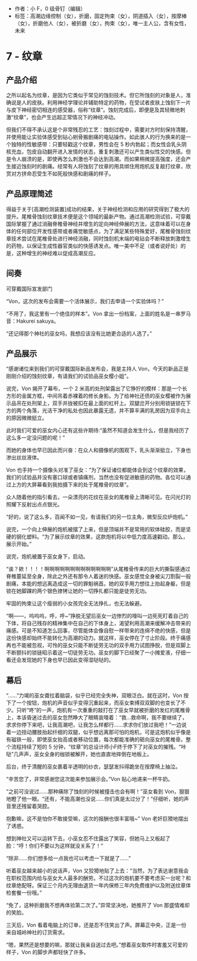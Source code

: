 - 作者：小 F，0 级骨钉（编辑）
- 标签：高潮边缘控制（女），折磨，固定拘束（女），阴道插入（女），按摩棒（女），折磨他人（女），被折磨（女），拘束（女），唯一主人公，含有女性，未来

# 7 - 纹章
## 产品介绍
之所以起名为纹章，是因为它类似于常见的蚀刻技术。但它所蚀刻的对象是人，准确说是人的皮肤。利用神经学理论并辅助特定的药物，在受试者皮肤上蚀刻下一片与皮下神经密切相连的感受器，俗称“纹章”。蚀刻完成后，即便是及其轻微地刺激“纹章”，也会产生远超正常情况下的神经冲动。

但我们不得不承认这是个非常残忍的工艺：蚀刻过程中，需要对方时刻保持清醒，并使用能让实验体感受到钻心剜骨搬剧痛的电钻操作。如此骇人的行为换来的是一个独特的性敏感带：只要轻戳这个纹章，男性会在 5 秒内勃起；而女性会乳头阴核充血，包皮自动翻开进入发情的状态，重复刺激还可以产生类似性交的快感。但是令人崩溃的是，即使再怎么刺激也不会达到高潮。而如果稍微提高强度，还会产生接近蚀刻时的剧痛。经常有人将蚀刻了纹章的用具绑住用炮机反复敲打纹章，欣赏对方拼命忍受生不如死般快感和剧痛的样子。

## 产品原理简述
得益于关于[高潮检测装置]成功的结果，关于神经检测和应用的研究得到了极大的提升。尾椎骨蚀刻纹章技术便是这个领域的最新产物。通过高潮检测试验，可穿戴国际掌握了通过消融脊椎骨神经并增生的定向神经伸展的方法，这意味着可以在身体的任何部位开发性感带或者痛觉敏感点，为了满足某些特殊爱好，尾椎骨蚀刻纹章技术尝试在尾椎骨处进行神经消融，同时蚀刻机末端的电钻会不断释放刺激增生的药物，以保证生成性器官类似的快感诱发点。唯一美中不足（或者说好处）的是，这种增生的神经难以促成高潮反应。

## 间奏
可穿戴国际宣发部门

“Von，这次的发布会需要一个活体展示，我们去申请一个实验体吗？”

“不用了，我这里有一个绝佳的样本”。Von 拿出一份档案，上面的姓名是一串罗马音：Hakurei sakuya。

“还记得那个神社的巫女吗，我想应该没有比她更合适的人选了。”

## 产品展示
“感谢诸位来到我们的可穿戴国际新品发布会，我是主持人 Von，今天的新品正是刚刚介绍的蚀刻纹章，有请我们的试验品巫女樱小姐”。

说完，Von 揭开了幕布，一个 2 米高的处刑架露出了它狰狞的模样：那是一个长方形的金属方框，中间吊着赤裸着的修长身影。为了给神社还债的巫女樱被作为展示品吊在处刑架上，双手并拢被扣在最上面的杠杆上。双腿岔开分别用锁链锁在下方的两个角落，光洁干净的私处也因此暴露无遗，并不算丰满的乳房因为双手向上的原因微微挺立。

此时我们可爱的巫女内心还有这些许期待:“虽然不知道会发生什么，但是我经历了这么多一定没问题的呢！”

而她的身体也早已因此而兴奋：在众人和摄像机的围观下，乳头渐渐挺立，下身也渗出丝丝液体。

Von 也手持一个摄像头对准了巫女：“为了保证诸位都能体会到这个纹章的效果，我们的试验品并没有塞口球或者镇痛剂，当然也没有促进敏感的药物。各位可以通过上方的大屏幕看到我拍摄下来的处于尾椎骨的纹章”。

众人随着他的指引看去，一朵漂亮的花纹在巫女的尾椎骨上清晰可见。在闪光灯的照耀下反射出点点银光。

“好的，说了这么多，百闻不如一见，有请我们的另一位主角，微型反应炉炮机。”

说完，一个向上伸展的炮机被摆了上来，但是顶端并不是常用的软体硅胶，而是坚硬的钢化塑料。“为了展示纹章的效果，这款炮机将以中低力度高速戳动。那么，展示开始。”

说完，炮机被置于巫女身下，启动。

“诶？欸！！！！啊啊啊啊啊啊啊啊啊啊啊啊啊”从尾椎骨传来的巨大的撕裂感通过脊椎蔓延至全身，除此之外还有那令人着迷的快感。巫女感觉全身被尖刀割裂一般剧痛，本能的想远离造成这一切的罪魁祸首。她的双手用力想往上抬起身躯，但是锁在她脚踝的两个银色镣铐让她的一切挣扎都只能是徒劳无功。

牢固的拘束让这个瘦弱的小女孩完全无法挣扎，也无法躲避。

“啊——，呜呜呜，呼，呼~”挣脱无望后巫女一边惨烈的嚎叫一边死死盯着自己的下体，将自己残存的精神集中在自己的下体身上，渴望利用高潮来缓解冲击带来的痛感。可是不知道怎么回事，尽管能体会像自慰一样带来的连绵不绝的快感，但是这份快感却始终不能转化为高潮的动力。就这样，巫女停在了寸止阶段。终于痛感再也不能被忽视，可怜的巫女只能不断徒劳无功的双手用力试图挣脱，但是双脚上不断颤抖的锁链昭示着这一切徒劳无功。巫女的脚下已经聚了一小摊爱液，仔细一看还会发现她的下身也早已因此变得湿哒哒的。

## 幕后
“......”力竭的巫女聋拉着脑袋，似乎已经完全失神，双眼泛白。就在这时，Von 按下了一个按钮，炮机的声音似乎变得沉重起来，而巫女束缚双双脚的也变长了不少。只听“咚”的一声，炮机有一次重重的敲打在了巫女早就被折磨的发红的尾椎骨上，本该昏迷过去的巫女忽然睁大了眼睛哀嚎着：“救...救命啊，我不要继续了，求求你停下来吧，让我高潮吧，让我怎么样都行......求求你们放过我吧！”一边说着一边扭动腰肢抬起纤细的双腿，似乎想远离那可怕的炮机，可是这炮机似乎像是有磁铁一般，即使巫女抬高或者移动位置，每次都能准确的砸向巫女的尾椎骨。整个流程持续了短的 5 分钟，“纹章”的总设计师小F终于停下了对巫女的摧残。“咔哒”几声声，巫女全身的枷锁被解开，她也直直地摔倒在地板上。

后台，终于清醒的巫女裹着半透明的纱衣，瑟瑟发抖得跪坐在按摩椅上抽泣。

“辛苦您了，非常感谢您这次能来参加展示会。”Von 贴心地递来一杯牛奶。

“之前可没说过......那种痛除了蚀刻的时候被撞击也会有啊！”巫女看到 Von，狠狠地瞪了他一眼。“还有，不能高潮也没说......你们真是太过分了！”仔细听，她的声音里还残留着哭腔。

抱歉嘛，这不是怕你不敢接受嘛，这次的报酬也很丰富哦~” Von 老奸巨猾地摆出了诱惑。

想到神社又可以运转下去，小巫女忍不住露出了笑容，但她马上又板起了脸：“哼！你们不要以为这样就没关系了！”

“除非......你们想多给一点我也可以考虑一下就是了......”

听着巫女越来越小的说话声，Von 又狡猾地贴了上去：“当然，为了表达谢意我会在职权范围内给与巫女大人最多的酬劳。不过这次的炮机要不要考虑买一台呢？和纹章绝配呀。保证三个月内无理由退货一年内保修三年内免费维护以及附送纹章体检套餐一份哦。”

“免了，这种折磨我不想再体验第二次了。”异常坚决地，她推开了 Von 那盛情难却的笑脸。

三天后，Von 看着电脑上的订单，还是忍不住笑出了声。屏幕正中央，正是一份来自城岭神社的订货需求。

“嗯，果然还是想要的嘛，那就让我亲自送过去吧。”想着巫女取件时害羞又可爱的样子，Von 的脚步声都轻快了许多。

